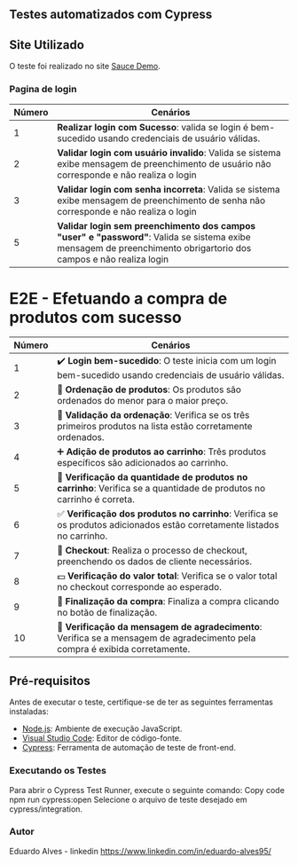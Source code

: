 ## Testes automatizados com Cypress

## Site Utilizado

O teste foi realizado no site [Sauce Demo](https://www.saucedemo.com/).


### Pagina de login
| Número | Cenários                                                             |
|--------|---------------------------------------------------------------------|
| 1      |  **Realizar login com Sucesso**: valida se login é bem-sucedido usando credenciais de usuário válidas. |
| 2      |  **Validar login com usuário invalido**: Valida se sistema exibe mensagem de preenchimento de usuário não corresponde e não realiza o login |
| 3      |  **Validar login com senha incorreta**: Valida se sistema exibe mensagem de preenchimento de senha não corresponde e não realiza o login |
| 5      |  **Validar login sem preenchimento dos campos "user" e "password"**: Valida se sistema exibe mensagem de preenchimento obrigartorio dos campos e não realiza login|


# E2E - Efetuando a compra de produtos com sucesso
| Número | Cenários                                                             |
|--------|---------------------------------------------------------------------|
| 1      | ✔️ **Login bem-sucedido**: O teste inicia com um login bem-sucedido usando credenciais de usuário válidas. |
| 2      | 🛒 **Ordenação de produtos**: Os produtos são ordenados do menor para o maior preço. |
| 3      | 🔄 **Validação da ordenação**: Verifica se os três primeiros produtos na lista estão corretamente ordenados. |
| 4      | ➕ **Adição de produtos ao carrinho**: Três produtos específicos são adicionados ao carrinho. |
| 5      | 🛒 **Verificação da quantidade de produtos no carrinho**: Verifica se a quantidade de produtos no carrinho é correta. |
| 6      | ✅ **Verificação dos produtos no carrinho**: Verifica se os produtos adicionados estão corretamente listados no carrinho. |
| 7      | 🛒 **Checkout**: Realiza o processo de checkout, preenchendo os dados de cliente necessários. |
| 8      | 💵 **Verificação do valor total**: Verifica se o valor total no checkout corresponde ao esperado. |
| 9      | 🎉 **Finalização da compra**: Finaliza a compra clicando no botão de finalização. |
| 10     | 📩 **Verificação da mensagem de agradecimento**: Verifica se a mensagem de agradecimento pela compra é exibida corretamente. |



## Pré-requisitos
Antes de executar o teste, certifique-se de ter as seguintes ferramentas instaladas:

- [Node.js](https://nodejs.org/): Ambiente de execução JavaScript.
- [Visual Studio Code](https://code.visualstudio.com/): Editor de código-fonte.
- [Cypress](https://www.cypress.io/): Ferramenta de automação de teste de front-end.

### Executando os Testes
Para abrir o Cypress Test Runner, execute o seguinte comando:
Copy code
npm run cypress:open
Selecione o arquivo de teste desejado em cypress/integration.


### Autor
Eduardo Alves - linkedin https://www.linkedin.com/in/eduardo-alves95/
